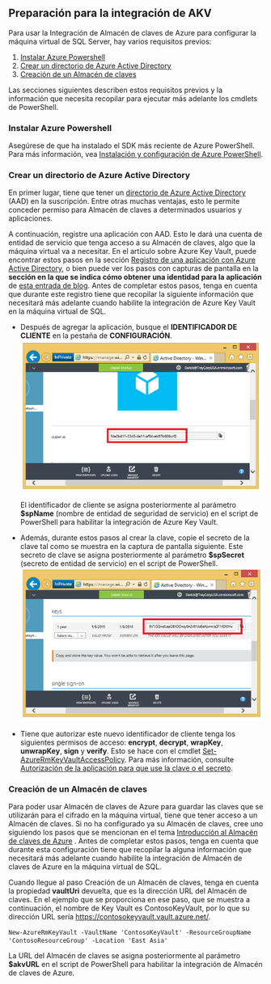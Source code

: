 ## <a name="prepare-for-akv-integration"></a>Preparación para la integración de AKV
Para usar la Integración de Almacén de claves de Azure para configurar la máquina virtual de SQL Server, hay varios requisitos previos: 

1. [Instalar Azure Powershell](#install-azure-powershell)
2. [Crear un directorio de Azure Active Directory](#create-an-azure-active-directory)
3. [Creación de un Almacén de claves](#create-a-key-vault)

Las secciones siguientes describen estos requisitos previos y la información que necesita recopilar para ejecutar más adelante los cmdlets de PowerShell.

### <a name="install-azure-powershell"></a>Instalar Azure Powershell
Asegúrese de que ha instalado el SDK más reciente de Azure PowerShell. Para más información, vea [Instalación y configuración de Azure PowerShell](../articles/powershell-install-configure.md).

### <a name="create-an-azure-active-directory"></a>Crear un directorio de Azure Active Directory
En primer lugar, tiene que tener un [directorio de Azure Active Directory](https://azure.microsoft.com/trial/get-started-active-directory/) (AAD) en la suscripción. Entre otras muchas ventajas, esto le permite conceder permiso para Almacén de claves a determinados usuarios y aplicaciones.

A continuación, registre una aplicación con AAD. Esto le dará una cuenta de entidad de servicio que tenga acceso a su Almacén de claves, algo que la máquina virtual va a necesitar. En el artículo sobre Azure Key Vault, puede encontrar estos pasos en la sección [Registro de una aplicación con Azure Active Directory](../articles/key-vault/key-vault-get-started.md#register), o bien puede ver los pasos con capturas de pantalla en la **sección en la que se indica cómo obtener una identidad para la aplicación** de [esta entrada de blog](http://blogs.technet.com/b/kv/archive/2015/01/09/azure-key-vault-step-by-step.aspx). Antes de completar estos pasos, tenga en cuenta que durante este registro tiene que recopilar la siguiente información que necesitará más adelante cuando habilite la integración de Azure Key Vault en la máquina virtual de SQL.

* Después de agregar la aplicación, busque el **IDENTIFICADOR DE CLIENTE** en la pestaña de **CONFIGURACIÓN**. 
    ![Identificador de cliente de Azure Active Directory](./media/virtual-machines-sql-server-akv-prepare/aad-client-id.png)
  
    El identificador de cliente se asigna posteriormente al parámetro **$spName** (nombre de entidad de seguridad de servicio) en el script de PowerShell para habilitar la integración de Azure Key Vault. 
* Además, durante estos pasos al crear la clave, copie el secreto de la clave tal como se muestra en la captura de pantalla siguiente. Este secreto de clave se asigna posteriormente al parámetro **$spSecret** (secreto de entidad de servicio) en el script de PowerShell.  
    ![Secreto de Azure Active Directory](./media/virtual-machines-sql-server-akv-prepare/aad-sp-secret.png)
* Tiene que autorizar este nuevo identificador de cliente tenga los siguientes permisos de acceso: **encrypt**, **decrypt**, **wrapKey**, **unwrapKey**, **sign** y **verify**. Esto se hace con el cmdlet [Set-AzureRmKeyVaultAccessPolicy](https://msdn.microsoft.com/library/azure/mt603625.aspx). Para más información, consulte [Autorización de la aplicación para que use la clave o el secreto](../articles/key-vault/key-vault-get-started.md#authorize).

### <a name="create-a-key-vault"></a>Creación de un Almacén de claves
Para poder usar Almacén de claves de Azure para guardar las claves que se utilizarán para el cifrado en la máquina virtual, tiene que tener acceso a un Almacén de claves. Si no ha configurado ya su Almacén de claves, cree uno siguiendo los pasos que se mencionan en el tema [Introducción al Almacén de claves de Azure](../articles/key-vault/key-vault-get-started.md) . Antes de completar estos pasos, tenga en cuenta que durante esta configuración tiene que recopilar la alguna información que necesitará más adelante cuando habilite la integración de Almacén de claves de Azure en la máquina virtual de SQL.

Cuando llegue al paso Creación de un Almacén de claves, tenga en cuenta la propiedad **vaultUri** devuelta, que es la dirección URL del Almacén de claves. En el ejemplo que se proporciona en ese paso, que se muestra a continuación, el nombre de Key Vault es ContosoKeyVault, por lo que su dirección URL sería https://contosokeyvault.vault.azure.net/.

    New-AzureRmKeyVault -VaultName 'ContosoKeyVault' -ResourceGroupName 'ContosoResourceGroup' -Location 'East Asia'

La URL del Almacén de claves se asigna posteriormente al parámetro **$akvURL** en el script de PowerShell para habilitar la integración de Almacén de claves de Azure.



<!--HONumber=Nov16_HO3-->


